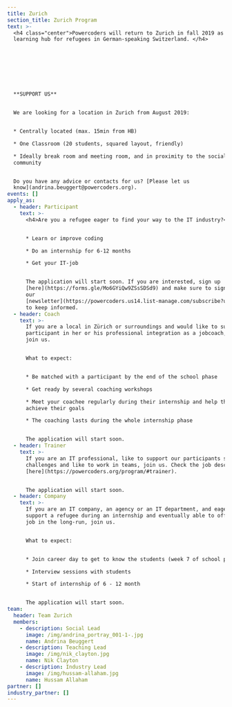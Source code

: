 ```yaml
---
title: Zurich
section_title: Zurich Program
text: >-
  <h4 class="center">Powercoders will return to Zurich in fall 2019 as a digital
  learning hub for refugees in German-speaking Switzerland. </h4>








  **SUPPORT US**


  We are looking for a location in Zurich from August 2019: 


  * Centrally located (max. 15min from HB)

  * One Classroom (20 students, squared layout, friendly)

  * Ideally break room and meeting room, and in proximity to the social/tech
  community


  Do you have any advice or contacts for us? [Please let us
  know](andrina.beuggert@powercoders.org).
events: []
apply_as:
  - header: Participant
    text: >-
      <h4>Are you a refugee eager to find your way to the IT industry?</h4>


      * Learn or improve coding 

      * Do an internship for 6-12 months

      * Get your IT-job


      The application will start soon. If you are interested, sign up
      [here](https://forms.gle/Mo6GYiQw9ZSsSDSd9) and make sure to sign up to
      our
      [newsletter](https://powercoders.us14.list-manage.com/subscribe?u=2a42a364dd3183e63617d355b&id=dd4d5d82f8)
      to keep informed.
  - header: Coach
    text: >-
      If you are a local in Zürich or surroundings and would like to support a
      participant in her or his professional integration as a jobcoach, please
      join us.


      What to expect: 


      * Be matched with a participant by the end of the school phase

      * Get ready by several coaching workshops

      * Meet your coachee regularly during their internship and help them to
      achieve their goals

      * The coaching lasts during the whole internship phase


      The application will start soon.
  - header: Trainer
    text: >-
      If you are an IT professional, like to support our participants solving IT
      challenges and like to work in teams, join us. Check the job description
      [here](https://powercoders.org/program/#trainer).


      The application will start soon.
  - header: Company
    text: >-
      If you are an IT company, an agency or an IT department, and eager to
      support a refugee during an internship and eventually able to offer an IT
      job in the long-run, join us.


      What to expect:  


      * Join career day to get to know the students (week 7 of school phase)

      * Interview sessions with students 

      * Start of internship of 6 - 12 month


      The application will start soon.
team:
  header: Team Zurich
  members:
    - description: Social Lead
      image: /img/andrina_portray_001-1-.jpg
      name: Andrina Beuggert
    - description: Teaching Lead
      image: /img/nik_clayton.jpg
      name: Nik Clayton
    - description: Industry Lead
      image: /img/hussam-allaham.jpg
      name: Hussam Allaham
partner: []
industry_partner: []
---
```


